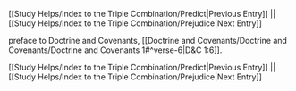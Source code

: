 [[Study Helps/Index to the Triple Combination/Predict|Previous Entry]]  ||  [[Study Helps/Index to the Triple Combination/Prejudice|Next Entry]]

 preface to Doctrine and Covenants, [[Doctrine and Covenants/Doctrine and Covenants/Doctrine and Covenants 1#^verse-6|D&C 1:6]].

[[Study Helps/Index to the Triple Combination/Predict|Previous Entry]]  ||  [[Study Helps/Index to the Triple Combination/Prejudice|Next Entry]]